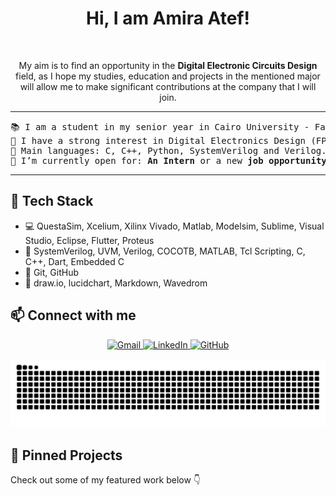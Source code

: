 <h1 align="center">
Hi, I am Amira Atef!
</h1>

<br/>
<p align="center">
	My aim is to find an opportunity in the <b> Digital Electronic Circuits Design </b> field, as I hope my studies, education and projects in the mentioned major will allow me to make significant contributions at the company that I will join.
</p>

<hr>

<pre>
📚 I am a student in my senior year in Cairo University - Faculty of Electronics and Electrical Communcations Engineering
📝 I have a strong interest in Digital Electronics Design (FPGA, ASIC and system-level modelling) and Digital Verification.
🌟 Main languages: C, C++, Python, SystemVerilog and Verilog.
🤔 I’m currently open for: <b>An Intern</b> or a new <b>job opportunity</b>.
</pre>
<hr>

## 🔧 Tech Stack
- 💻 QuestaSim, Xcelium, Xilinx Vivado,  Matlab, Modelsim, Sublime, Visual Studio, Eclipse, Flutter, Proteus 
- 🧪 SystemVerilog, UVM, Verilog, COCOTB, MATLAB, Tcl Scripting, C, C++, Dart, Embedded C
- 🔧 Git, GitHub
- 🎨 draw.io, lucidchart, Markdown, Wavedrom

## 📫 Connect with me

<p align="center">
  <a href="mailto:a.amiraelkomy00@gmail.com">
    <img src="https://img.shields.io/badge/Gmail-D14836?style=flat&logo=gmail&logoColor=white" alt="Gmail"/>
  </a>
  <a href="https://www.linkedin.com/in/amira-el-komy-0146ba220/">
    <img src="https://img.shields.io/badge/LinkedIn-0077B5?style=flat&logo=linkedin&logoColor=white" alt="LinkedIn"/>
  </a>
  <a href="https://github.com/amira630">
    <img src="https://img.shields.io/badge/GitHub-100000?style=flat&logo=github&logoColor=white" alt="GitHub"/>
  </a>
</p>




<!-- 🐍 Light mode -->
<div align="center">
  <picture>
    <source media="(prefers-color-scheme: dark)" srcset="https://github.com/amira630/amira630/blob/output/github-contribution-grid-snake-dark.svg" />
    <img alt="GitHub Contribution Snake" src="https://github.com/amira630/amira630/blob/output/github-contribution-grid-snake.svg" />
  </picture>
</div>


## 📌 Pinned Projects
Check out some of my featured work below 👇

<!-- ![Profile Views](https://komarev.com/ghpvc/?username=amira630&color=blue) -->